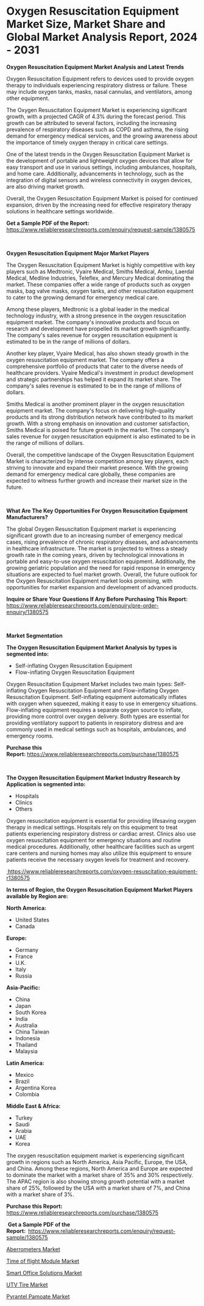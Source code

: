 <p><h1>Oxygen Resuscitation Equipment Market Size, Market Share and Global Market Analysis Report, 2024 - 2031</h1></p><p><strong>Oxygen Resuscitation Equipment Market Analysis and Latest Trends</strong></p>
<p><p>Oxygen Resuscitation Equipment refers to devices used to provide oxygen therapy to individuals experiencing respiratory distress or failure. These may include oxygen tanks, masks, nasal cannulas, and ventilators, among other equipment.</p><p>The Oxygen Resuscitation Equipment Market is experiencing significant growth, with a projected CAGR of 4.3% during the forecast period. This growth can be attributed to several factors, including the increasing prevalence of respiratory diseases such as COPD and asthma, the rising demand for emergency medical services, and the growing awareness about the importance of timely oxygen therapy in critical care settings.</p><p>One of the latest trends in the Oxygen Resuscitation Equipment Market is the development of portable and lightweight oxygen devices that allow for easy transport and use in various settings, including ambulances, hospitals, and home care. Additionally, advancements in technology, such as the integration of digital sensors and wireless connectivity in oxygen devices, are also driving market growth.</p><p>Overall, the Oxygen Resuscitation Equipment Market is poised for continued expansion, driven by the increasing need for effective respiratory therapy solutions in healthcare settings worldwide.</p></p>
<p><strong>Get a Sample PDF of the Report:&nbsp;</strong> <a href="https://www.reliableresearchreports.com/enquiry/request-sample/1380575">https://www.reliableresearchreports.com/enquiry/request-sample/1380575</a></p>
<p>&nbsp;</p>
<p><strong>Oxygen Resuscitation Equipment Major Market Players</strong></p>
<p><p>The Oxygen Resuscitation Equipment Market is highly competitive with key players such as Medtronic, Vyaire Medical, Smiths Medical, Ambu, Laerdal Medical, Medline Industries, Teleflex, and Mercury Medical dominating the market. These companies offer a wide range of products such as oxygen masks, bag valve masks, oxygen tanks, and other resuscitation equipment to cater to the growing demand for emergency medical care.</p><p>Among these players, Medtronic is a global leader in the medical technology industry, with a strong presence in the oxygen resuscitation equipment market. The company's innovative products and focus on research and development have propelled its market growth significantly. The company's sales revenue for oxygen resuscitation equipment is estimated to be in the range of millions of dollars.</p><p>Another key player, Vyaire Medical, has also shown steady growth in the oxygen resuscitation equipment market. The company offers a comprehensive portfolio of products that cater to the diverse needs of healthcare providers. Vyaire Medical's investment in product development and strategic partnerships has helped it expand its market share. The company's sales revenue is estimated to be in the range of millions of dollars.</p><p>Smiths Medical is another prominent player in the oxygen resuscitation equipment market. The company's focus on delivering high-quality products and its strong distribution network have contributed to its market growth. With a strong emphasis on innovation and customer satisfaction, Smiths Medical is poised for future growth in the market. The company's sales revenue for oxygen resuscitation equipment is also estimated to be in the range of millions of dollars.</p><p>Overall, the competitive landscape of the Oxygen Resuscitation Equipment Market is characterized by intense competition among key players, each striving to innovate and expand their market presence. With the growing demand for emergency medical care globally, these companies are expected to witness further growth and increase their market size in the future.</p></p>
<p>&nbsp;</p>
<p><strong>What Are The Key Opportunities For Oxygen Resuscitation Equipment Manufacturers?</strong></p>
<p><p>The global Oxygen Resuscitation Equipment market is experiencing significant growth due to an increasing number of emergency medical cases, rising prevalence of chronic respiratory diseases, and advancements in healthcare infrastructure. The market is projected to witness a steady growth rate in the coming years, driven by technological innovations in portable and easy-to-use oxygen resuscitation equipment. Additionally, the growing geriatric population and the need for rapid response in emergency situations are expected to fuel market growth. Overall, the future outlook for the Oxygen Resuscitation Equipment market looks promising, with opportunities for market expansion and development of advanced products.</p></p>
<p><strong>Inquire or Share Your Questions If Any Before Purchasing This Report:</strong> <a href="https://www.reliableresearchreports.com/enquiry/pre-order-enquiry/1380575">https://www.reliableresearchreports.com/enquiry/pre-order-enquiry/1380575</a></p>
<p>&nbsp;</p>
<p><strong>Market Segmentation</strong></p>
<p><strong>The Oxygen Resuscitation Equipment Market Analysis by types is segmented into:</strong></p>
<p><ul><li>Self-inflating Oxygen Resuscitation Equipment</li><li>Flow-inflating Oxygen Resuscitation Equipment</li></ul></p>
<p><p>Oxygen Resuscitation Equipment Market includes two main types: Self-inflating Oxygen Resuscitation Equipment and Flow-inflating Oxygen Resuscitation Equipment. Self-inflating equipment automatically inflates with oxygen when squeezed, making it easy to use in emergency situations. Flow-inflating equipment requires a separate oxygen source to inflate, providing more control over oxygen delivery. Both types are essential for providing ventilatory support to patients in respiratory distress and are commonly used in medical settings such as hospitals, ambulances, and emergency rooms.</p></p>
<p><strong>Purchase this Report:&nbsp;</strong><a href="https://www.reliableresearchreports.com/purchase/1380575">https://www.reliableresearchreports.com/purchase/1380575</a></p>
<p>&nbsp;</p>
<p><strong>The Oxygen Resuscitation Equipment Market Industry Research by Application is segmented into:</strong></p>
<p><ul><li>Hospitals</li><li>Clinics</li><li>Others</li></ul></p>
<p><p>Oxygen resuscitation equipment is essential for providing lifesaving oxygen therapy in medical settings. Hospitals rely on this equipment to treat patients experiencing respiratory distress or cardiac arrest. Clinics also use oxygen resuscitation equipment for emergency situations and routine medical procedures. Additionally, other healthcare facilities such as urgent care centers and nursing homes may also utilize this equipment to ensure patients receive the necessary oxygen levels for treatment and recovery.</p></p>
<p><a href="https://www.reliableresearchreports.com/oxygen-resuscitation-equipment-r1380575">&nbsp;https://www.reliableresearchreports.com/oxygen-resuscitation-equipment-r1380575</a></p>
<p><strong>In terms of Region, the Oxygen Resuscitation Equipment Market Players available by Region are:</strong></p>
<p>
    <p> <strong> North America: </strong>
        <ul>
            <li>United States</li>
            <li>Canada</li>
        </ul>
        </p> 
    <p> <strong> Europe: </strong>
        <ul>
            <li>Germany</li>
            <li>France</li>
            <li>U.K.</li>
            <li>Italy</li>
            <li>Russia</li>
        </ul>
        </p> 
    <p> <strong> Asia-Pacific: </strong>
        <ul>
            <li>China</li>
            <li>Japan</li>
            <li>South Korea</li>
            <li>India</li>
            <li>Australia</li>
            <li>China Taiwan</li>
            <li>Indonesia</li>
            <li>Thailand</li>
            <li>Malaysia</li>
        </ul>
        </p> 
    <p> <strong> Latin America: </strong>
        <ul>
            <li>Mexico</li>
            <li>Brazil</li>
            <li>Argentina Korea</li>
            <li>Colombia</li>
        </ul>
        </p> 
    <p> <strong> Middle East & Africa: </strong>
        <ul>
            <li>Turkey</li>
            <li>Saudi</li>
            <li>Arabia</li>
            <li>UAE</li>
            <li>Korea</li>
        </ul>
    </p>
    </p>
<p><p>The oxygen resuscitation equipment market is experiencing significant growth in regions such as North America, Asia Pacific, Europe, the USA, and China. Among these regions, North America and Europe are expected to dominate the market with a market share of 35% and 30% respectively. The APAC region is also showing strong growth potential with a market share of 25%, followed by the USA with a market share of 7%, and China with a market share of 3%.</p></p>
<p><strong>Purchase this Report: </strong><a href="https://www.reliableresearchreports.com/purchase/1380575">https://www.reliableresearchreports.com/purchase/1380575</a></p>
<p>&nbsp;<strong>Get a Sample PDF of the Report:&nbsp;&nbsp;</strong><a href="https://www.reliableresearchreports.com/enquiry/request-sample/1380575">https://www.reliableresearchreports.com/enquiry/request-sample/1380575</a></p>
<p><strong></strong></p>
<p><p><a href="https://github.com/provorikovar/Market-Research-Report-List-5/blob/main/aberrometers-market.md">Aberrometers Market</a></p><p><a href="https://medium.com/@akshatreportprime/time-of-flight-module-market-investigation-industry-evolution-and-forecast-till-2031-01ba3503b89c">Time of flight Module Market</a></p><p><a href="https://issuu.com/reportprime-2/docs/smart-office-solutions-market-size-2030.pptx">Smart Office Solutions Market</a></p><p><a href="https://www.linkedin.com/pulse/global-utv-tire-market-size-expected-reach-cagr-133-report-covers-lh8pf?trackingId=gbCkaCKlTYe9%2B85fkdFSlw%3D%3D">UTV Tire Market</a></p><p><a href="https://www.linkedin.com/pulse/pyrantel-pamoate-market-outlook-forecast-from-2024-sycec?trackingId=bnnMh46yTnu3Nve6C23%2FdA%3D%3D">Pyrantel Pamoate Market</a></p></p>